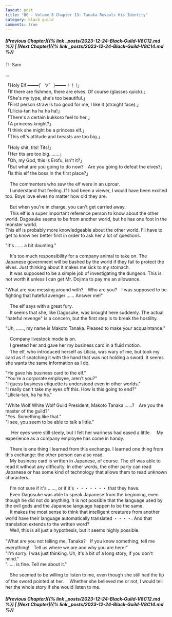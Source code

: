 ```yaml
---
layout: post
title: "BG - Volume 8 Chapter 13: Tanaka Reveals His Identity"
category: black guild
comments: true
---
```


##### [Previous Chapter]({% link _posts/2023-12-24-Black-Guild-V8C12.md %}) \| [Next Chapter]({% link _posts/2023-12-24-Black-Guild-V8C14.md %})




Tl: Sam


…



「Holy Elf ━━━━(゜∀゜)━━━━！！ !」    
「If there are fishmen, there are elves. Of course (glasses quick).」   
「She's my type, she's too beautiful.」    
「First person straw is too good for me, I like it (straight face).」   
「Lilicia-tan ha ha ha ha!」   
「There's a certain kukkoro feel to her.」   
「A princess knight?」   
「I think she might be a princess elf.」   
「This elf's attitude and breasts are too big.」  
<!--more--> 
「Holy shit, tits! Tits!」    
「Her tits are too big. ......」   
「Oh, my God, this is Erofu, isn't it?」   
「But what are you going to do now?　Are you going to defeat the elves?」   
「Is this elf the boss in the first place?」

　The commenters who saw the elf were in an uproar.   
　I understand that feeling. If I had been a viewer, I would have been excited too. Boys love elves no matter how old they are.

　But when you're in charge, you can't get carried away.    
　This elf is a super important reference person to know about the other world. Dagosuke seems to be from another world, but he has one foot in the monster world.    
This elf is probably more knowledgeable about the other world. I'll have to get to know her better first in order to ask her a lot of questions.

"It's ...... a bit daunting."

　It's too much responsibility for a company animal to take on. The Japanese government will be bashed by the world if they fail to protect the elves. Just thinking about it makes me sick to my stomach.   
　It was supposed to be a simple job of investigating the dungeon. This is not worth it unless I can get Mr. Dojima to pay me an allowance.

"What are you messing around with?　Who are you?　I was supposed to be fighting that hateful avenger ...... Answer me!"

　The elf says with a great fury.    
　It seems that she, like Dagosuke, was brought here suddenly. The actual "hateful revenge" is a concern, but the first step is to break the hostility.

"Uh, ......, my name is Makoto Tanaka. Pleased to make your acquaintance."

　Company livestock mode is on.    
　I greeted her and gave her my business card in a fluid motion.   
　The elf, who introduced herself as Lilicia, was wary of me, but took my card as if snatching it with the hand that was not holding a sword. It seems she wants the same information as I do.

"He gave his business card to the elf."   
"You're a corporate employee, aren't you?"   
"I guess business etiquette is understood even in other worlds."   
"I really can't take my eyes off this. How is this going to end?"   
"Lilicia-tan, ha ha ha."

"White Wolf White Wolf Guild President, Makoto Tanaka ......?　Are you the master of the guild?"   
"Yes. Something like that."   
"I see, you seem to be able to talk a little."

　 Her eyes were still steely, but I felt her wariness had eased a little.
　My experience as a company employee has come in handy.


  <div data-nat="424166"></div>


　There is one thing I learned from this exchange. I learned one thing from this exchange: the other person can also read.    
　My business card is written in Japanese, of course. The elf was able to read it without any difficulty. In other words, the other party can read Japanese or has some kind of technology that allows them to read unknown characters.

　I'm not sure if it's ......, or if it's ・・・・・・・ that they have.   
　Even Dagosuke was able to speak Japanese from the beginning, even though he did not do anything. It is not possible that the language used by the evil gods and the Japanese language happen to be the same.    
　It makes the most sense to think that intelligent creatures from another world have their language automatically translated ・・・・. And that translation extends to the written word?    
　Well, this is all just a hypothesis, but it seems highly possible.

"What are you not telling me, Tanaka?　If you know something, tell me everything!　Tell us where we are and why you are here!"   
"I'm sorry. I was just thinking. Uh, it's a bit of a long story, if you don't mind."    
"...... is fine. Tell me about it." 

　She seemed to be willing to listen to me, even though she still had the tip of the sword pointed at her.
　Whether she believed me or not, I would tell her the whole story if she would listen to me.




##### [Previous Chapter]({% link _posts/2023-12-24-Black-Guild-V8C12.md %}) \| [Next Chapter]({% link _posts/2023-12-24-Black-Guild-V8C14.md %})

